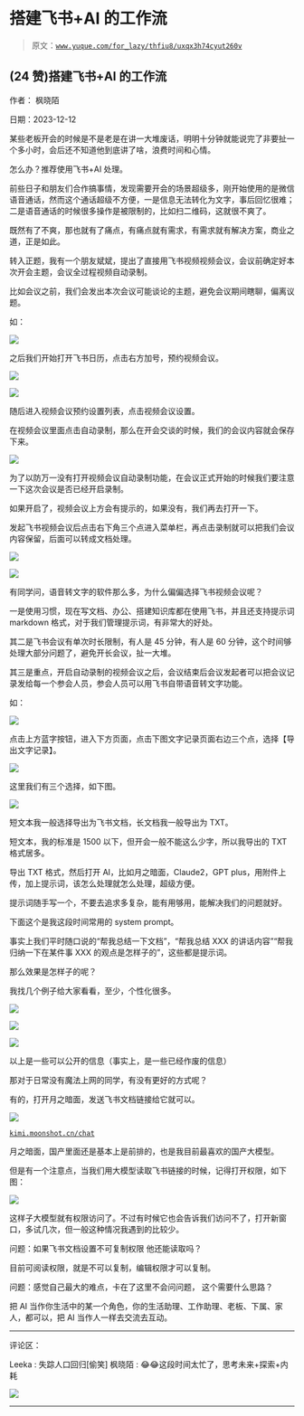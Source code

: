 # 搭建飞书+AI 的工作流

> 原文：[`www.yuque.com/for_lazy/thfiu8/uxqx3h74cyut260v`](https://www.yuque.com/for_lazy/thfiu8/uxqx3h74cyut260v)

## (24 赞)搭建飞书+AI 的工作流

作者： 枫晓陌

日期：2023-12-12

某些老板开会的时候是不是老是在讲一大堆废话，明明十分钟就能说完了非要扯一个多小时，会后还不知道他到底讲了啥，浪费时间和心情。

怎么办？推荐使用飞书+AI 处理。

前些日子和朋友们合作搞事情，发现需要开会的场景超级多，刚开始使用的是微信语音通话，然而这个通话超级不方便，一是信息无法转化为文字，事后回忆很难；二是语音通话的时候很多操作是被限制的，比如扫二维码，这就很不爽了。

既然有了不爽，那也就有了痛点，有痛点就有需求，有需求就有解决方案，商业之道，正是如此。

转入正题，我有一个朋友斌斌，提出了直接用飞书视频视频会议，会议前确定好本次开会主题，会议全过程视频自动录制。

比如会议之前，我们会发出本次会议可能谈论的主题，避免会议期间瞎聊，偏离议题。

如：

![](img/539dcda93a6981ed29121fbfd6a0da84.png)

之后我们开始打开飞书日历，点击右方加号，预约视频会议。

![](img/6ea13416d59006d8f2d9ae1da5ab6ffe.png)

![](img/685ff52c7df3b31b52dd537228a2fa5b.png)

随后进入视频会议预约设置列表，点击视频会议设置。

在视频会议里面点击自动录制，那么在开会交谈的时候，我们的会议内容就会保存下来。

![](img/d6a9f85b7bf7d67a6637d376ac764d09.png)

为了以防万一没有打开视频会议自动录制功能，在会议正式开始的时候我们要注意一下这次会议是否已经开启录制。

如果开启了，视频会议上方会有提示的，如果没有，我们再去打开一下。

发起飞书视频会议后点击右下角三个点进入菜单栏，再点击录制就可以把我们会议内容保留，后面可以转成文档处理。

![](img/0c9664d974ea31a6711320130b80b75d.png)

![](img/311e80e8d02c1ba12fc7d6db41180907.png)

有同学问，语音转文字的软件那么多，为什么偏偏选择飞书视频会议呢？

一是使用习惯，现在写文档、办公、搭建知识库都在使用飞书，并且还支持提示词 markdown 格式，对于我们管理提示词，有非常大的好处。

其二是飞书会议有单次时长限制，有人是 45 分钟，有人是 60 分钟，这个时间够处理大部分问题了，避免开长会议，扯一大堆。

其三是重点，开启自动录制的视频会议之后，会议结束后会议发起者可以把会议记录发给每一个参会人员，参会人员可以用飞书自带语音转文字功能。

如：

![](img/3205972c90b4bd9e61f8b8326150a6b1.png)

点击上方蓝字按钮，进入下方页面，点击下图文字记录页面右边三个点，选择【导出文字记录】。

![](img/00f509aefa86b662a432417ea566d57f.png)

这里我们有三个选择，如下图。

![](img/89c58f73eed3464511a4275a0d6ed640.png)

短文本我一般选择导出为飞书文档，长文档我一般导出为 TXT。

短文本，我的标准是 1500 以下，但开会一般不能这么少字，所以我导出的 TXT 格式居多。

导出 TXT 格式，然后打开 AI，比如月之暗面，Claude2，GPT plus，用附件上传，加上提示词，该怎么处理就怎么处理，超级方便。

提示词随手写一个，不要去追求多复杂，能有用够用，能解决我们的问题就好。

下面这个是我这段时间常用的 system prompt。

事实上我们平时随口说的“帮我总结一下文档”，“帮我总结 XXX 的讲话内容”“帮我归纳一下在某件事 XXX 的观点是怎样子的”，这些都是提示词。

那么效果是怎样子的呢？

我找几个例子给大家看看，至少，个性化很多。

![](img/4e6dd25451782cdee76416f924bff655.png)

![](img/09c008815ddc60a3655fd47d6499e5fb.png)

![](img/09c8c6200594e4aa7579d1ad87236a57.png)

以上是一些可以公开的信息（事实上，是一些已经作废的信息）

那对于日常没有魔法上网的同学，有没有更好的方式呢？

有的，打开月之暗面，发送飞书文档链接给它就可以。

![](img/60042e8e87b92ae81ace1a5210a89d6c.png)

[`kimi.moonshot.cn/chat`](https://kimi.moonshot.cn/chat)

月之暗面，国产里面还是基本上是前排的，也是我目前最喜欢的国产大模型。

但是有一个注意点，当我们用大模型读取飞书链接的时候，记得打开权限，如下图：

![](img/a1330334a44d7479929be4fac19ee741.png)

这样子大模型就有权限访问了。不过有时候它也会告诉我们访问不了，打开新窗口，多试几次，但一般这种情况我遇到的比较少。

问题：如果飞书文档设置不可复制权限 他还能读取吗？

目前可阅读权限，就是不可以复制，编辑权限才可以复制。

问题：感觉自己最大的难点，卡在了这里不会问问题， 这个需要什么思路？

把 AI 当作你生活中的某一个角色，你的生活助理、工作助理、老板、下属、家人，都可以，把 AI 当作人一样去交流去互动。

* * *

评论区：

Leeka : 失踪人口回归[偷笑]
枫晓陌 : 😂😂这段时间太忙了，思考未来+探索+内耗

![](img/21de372a77ea1f441c613f7316831ae1.png)

* * *